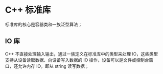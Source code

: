 # C++ 标准库

标准库的核心是容器类和一族泛型算法；

## IO 库

C++ 不直接处理输入输出，通过一族定义在标准库中的类型来处理 IO，这些类型支持从设备读取数据、向设备写入数据的 IO 操作，设备可以是文件或控制台窗口，还允许内存 IO，即从 string 读写数据；

